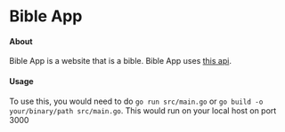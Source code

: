 # Bible App

#### About

Bible App is a website that is a bible. Bible App uses [this api](https://bible-api.com/).

#### Usage

To use this, you would need to do `go run src/main.go` or `go build -o your/binary/path src/main.go`. This would run on your local host on port 3000
